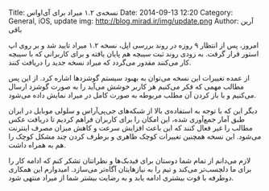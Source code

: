 Title:  نسخه‌ی ۱.۲ میراد برای آی‌او‌اس
Date: 2014-09-13 12:20
Category: General, iOS, update
img: http://blog.mirad.ir/img/update.png
Author: آرین باقی

امروز، پس از انتظار ۹ روزه در روند بررسی اپل، نسخه ۱.۲ میراد تایید شد و بر روی اپ استور قرار گرفت. به زودی روند ثبت سیبچه هم پایان یافته و برای کاربرانی که با سیبچه کار می‌کنند مقدور می‌گردد که میراد نسخه جدید را دریافت کنند.

از عمده تغییرات این نسخه می‌توان به بهبود سیستم گوشزد‌ها اشاره کرد. از این پس مطالب مهمی که فکر می‌کنیم هر کاربر خوشش می‌آید را به صورت گوشزد ارسال می‌کنیم و با باز کردن آن مطلب مربوطه به صورت کامل در میراد نمایش داده می‌شود.

دیگر این که با توجه به استفاده‌ی بالا از شبکه‌های جی‌پی‌آر‌اس و سلولی موبایل در ایران طبق آمار جمع‌آوری شده، این امکان را برای کاربران فراهم کردیم تا دریافت عکس مطالب را غیر فعال کنند که این باعث افزایش سرعت و کاهش میزان مصرف اینترنت می‌شود. این نسخه همچنین تغییرات کوچک ظاهری و برطرف کردن چند مشکل کوچک را هم به همراه داشت.

لازم می‌دانم از تمام شما دوستان برای فیدبک‌ها و نظراتتان تشکر کنم که ادامه کار را برای ما دلچسب‌تر می‌کند و تیم را به نیاز‌هایتان آگاه‌تر می‌سازد. امیدوارم این همکاری دو‌طرفه با قوت بیشتری ادامه یابد و به رضایت بیشتر شما از میراد منتهی شود.

